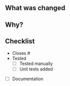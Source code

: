 <!--- Note to EXTERNAL Contributors -->
<!-- Thanks for opening a PR!
If it is a significant code change, please **make sure there is an open issue** for this.
We work best with you when we have accepted the idea first before you code. -->

<!--- For ALL Contributors 👇 -->

## What was changed
<!-- Describe what has changed in this PR -->

## Why?
<!-- Tell your future self why have you made these changes -->

## Checklist

- Closes #<!-- add issue number here -->
- Tested
  - [ ] Tested manually
  - [ ] Unit tests added
- [ ] Documentation <!--- Remove if not needed -->
